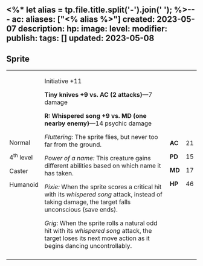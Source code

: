 <%* let alias = tp.file.title.split('-').join(' '); %>---
ac: 
aliases: ["<% alias %>"]
created: 2023-05-07
description: 
hp: 
image: 
level: 
modifier: 
publish: 
tags: []
updated: 2023-05-08
---

## Sprite

<table>
<colgroup>
<col style="width: 16%" />
<col style="width: 72%" />
<col style="width: 5%" />
<col style="width: 5%" />
</colgroup>
<tbody>
<tr class="odd">
<td><p>Normal</p>
<p>4<sup>th</sup> level</p>
<p>Caster</p>
<p>Humanoid</p></td>
<td><p>Initiative +11</p>
<p><strong>Tiny knives +9 vs. AC (2 attacks)</strong>—7 damage</p>
<p><strong>R: Whispered song +9 vs. MD (one nearby enemy)</strong>—14
psychic damage</p>
<p><em>Fluttering:</em> The sprite flies, but never too far from the
ground.</p>
<p><em>Power of a name:</em> This creature gains different abilities
based on which name it has taken.</p>
<p><em>Pixie:</em> When the sprite scores a critical hit with its
<em>whispered song</em> attack, instead of taking damage, the target
falls unconscious (save ends).</p>
<p><em>Grig:</em> When the sprite rolls a natural odd hit with its
<em>whispered song</em> attack, the target loses its next move action as
it begins dancing uncontrollably.</p></td>
<td><p><strong>AC</strong></p>
<p><strong>PD</strong></p>
<p><strong>MD</strong></p>
<p><strong>HP</strong></p></td>
<td><p>21</p>
<p>15</p>
<p>17</p>
<p>46</p></td>
</tr>
<tr class="even">
<td></td>
<td></td>
<td></td>
<td></td>
</tr>
</tbody>
</table>
